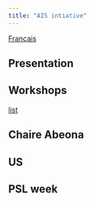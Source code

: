 ```yaml
---
title: "AIS intiative"
---
```

[Français](../index.md)

## Presentation

## Workshops
[list](workshops.md)

## Chaire Abeona

## US

## PSL week

